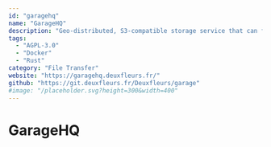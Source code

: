 ```yaml
---
id: "garagehq"
name: "GarageHQ"
description: "Geo-distributed, S3‑compatible storage service that can fulfill many needs."
tags:
  - "AGPL-3.0"
  - "Docker"
  - "Rust"
category: "File Transfer"
website: "https://garagehq.deuxfleurs.fr/"
github: "https://git.deuxfleurs.fr/Deuxfleurs/garage"
#image: "/placeholder.svg?height=300&width=400"
---
```


# GarageHQ
